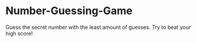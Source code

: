 # Number-Guessing-Game
Guess the secret number with the least amount of guesses. Try to beat your high score!
